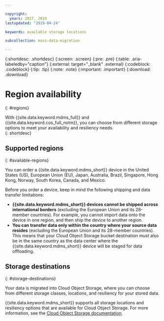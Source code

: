 ```yaml
---

copyright:
  years: 2017, 2019
lastupdated: "2019-04-24"

keywords: available storage locations

subcollection: mass-data-migration

---
```


{:shortdesc: .shortdesc}
{:screen: .screen}
{:pre: .pre}
{:table: .aria-labeledby="caption"}
{:external: target="_blank" .external}
{:codeblock: .codeblock}
{:tip: .tip}
{:note: .note}
{:important: .important}
{:download: .download}

# Region availability
{: #regions}

With {{site.data.keyword.mdms_full}} and {{site.data.keyword.cos_full_notm}}, you can choose from different storage options to meet your availability and resiliency needs.  
{: shortdesc}

## Supported regions
{: #available-regions}

You can order a {{site.data.keyword.mdms_short}} device in the United States (US), European Union (EU), Japan, Australia, Brazil, Singapore, Hong Kong, Norway, South Korea, Canada, and Mexico.

Before you order a device, keep in mind the following shipping and data transfer limitations:

- **{{site.data.keyword.mdms_short}} devices cannot be shipped across international borders** (excluding the European Union and its 28-member countries). For example, you cannot import data onto the device in one region, and then ship the device to another region.
- **You can transfer data only within the country where your source data resides** (excluding the European Union and its 28-member countries). This means that your Cloud Object Storage bucket destination must also be in the same country as the data center where the {{site.data.keyword.mdms_short}} device will be staged for data offloading. 

## Storage destinations
{: #storage-destinations}

Your data is migrated into Cloud Object Storage, where you can choose from different storage classes, locations, and resiliency for your stored data. 

{{site.data.keyword.mdms_short}} supports all storage locations and resiliency options that are available for Cloud Object Storage. For more information, see the [Cloud Object Storage documentation](/docs/services/cloud-object-storage/basics?topic=cloud-object-storage-endpoints).

